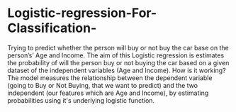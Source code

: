 # Logistic-regression-For-Classification-
Trying to predict whether the person will buy or not buy the car base on the person’s’ Age and Income. The aim of this Logistic regression is estimates the probability of will the person buy or not buying the car based on a given dataset of the independent variables (Age and Income).
How is it working? 
The model measures the relationship between the dependent variable (going to Buy or Not Buying, that we want to predict) and the two independent (our features which are Age and Income), by estimating probabilities using it's underlying logistic function. 
